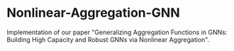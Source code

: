 # Nonlinear-Aggregation-GNN
Implementation of our paper "Generalizing Aggregation Functions in GNNs: Building High Capacity and Robust GNNs via Nonlinear Aggregation".
